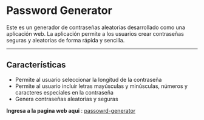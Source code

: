 # Password Generator 

Este es un generador de contraseñas aleatorias desarrollado como una aplicación web. La aplicación permite a los usuarios crear contraseñas seguras y aleatorias de forma rápida y sencilla.

---

## Características
- Permite al usuario seleccionar la longitud de la contraseña
- Permite al usuario incluir letras mayúsculas y minúsculas, números y caracteres especiales en la contraseña
- Genera contraseñas aleatorias y seguras

**Ingresa a la pagina web aqui** : [passowrd-generator](https://passoword-generator.surge.sh/)